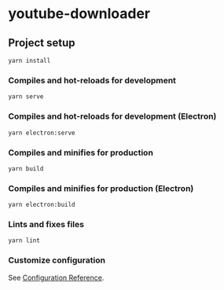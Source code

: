 # youtube-downloader

## Project setup
```
yarn install
```

### Compiles and hot-reloads for development
```
yarn serve
```

### Compiles and hot-reloads for development (Electron)
```
yarn electron:serve
```

### Compiles and minifies for production
```
yarn build
```

### Compiles and minifies for production (Electron)
```
yarn electron:build
```

### Lints and fixes files
```
yarn lint
```

### Customize configuration
See [Configuration Reference](https://cli.vuejs.org/config/).
